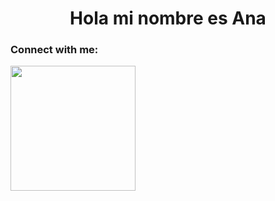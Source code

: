 <h1 align="center">Hola mi nombre es Ana</h1>
<h3 align="left">Connect with me:</h3>
<p align="left">
</p>

<img width= "200" align="center"
  src= "https://media2.giphy.com/media/v1.Y2lkPTc5MGI3NjExMXV5c3BkODBvZzlvZWVuMWdlYW5sOHNtazIya2YwOXdkNmE5eWJuayZlcD12MV9pbnRlcm5hbF9naWZfYnlfaWQmY3Q9Zw/rKUadKNMLDjMs/giphy.gif">

<div class="header" aling="center">
</div>
